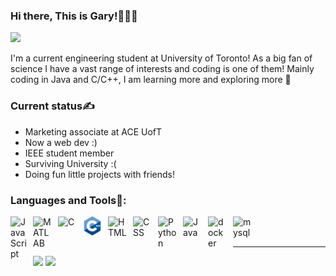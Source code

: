 ### Hi there, This is Gary!👨🏻‍💻

![](https://komarev.com/ghpvc/?username=GaryZhous&color=green)

I'm a current engineering student at University of Toronto! As a big fan of science I have a vast range of interests and coding is one of them!
Mainly coding in Java and C/C++, I am learning more and exploring more 🤖
### Current status✍️

- Marketing associate at ACE UofT
- Now a web dev :)
- IEEE student member
- Surviving University :(
- Doing fun little projects with friends!
### Languages and Tools🔭:

<img align="left" alt="JavaScript" width="26px" src="https://cdn.jsdelivr.net/gh/devicons/devicon/icons/javascript/javascript-original.svg" style="padding-right:10px;" />
<img align="left" alt="MATLAB" width="30px" style="padding-right:10px;" src="https://cdn.jsdelivr.net/gh/devicons/devicon/icons/matlab/matlab-original.svg" />
<img align="left" alt="C" width="30px" style="padding-right:10px;" src="https://cdn.jsdelivr.net/gh/devicons/devicon/icons/c/c-original.svg" />
<img align="left" src="https://raw.githubusercontent.com/devicons/devicon/master/icons/cplusplus/cplusplus-original.svg" alt="cplusplus" width="30px" style="padding-right:10px;" />
<img align="left" alt="HTML" width="30px" style="padding-right:10px;" src="https://cdn.jsdelivr.net/gh/devicons/devicon/icons/html5/html5-plain.svg" />
<img align="left" alt="CSS" width="30px" style="padding-right:10px;" src="https://cdn.jsdelivr.net/gh/devicons/devicon/icons/css3/css3-plain.svg"/>
<img align="left" alt="Python" width="30px" style="padding-right:10px;" src="https://cdn.jsdelivr.net/gh/devicons/devicon/icons/python/python-plain.svg" />
<img align="left" alt="Java" width="30px" style="padding-right:10px;" src="https://icongr.am/devicon/java-original.svg" />
<img align="left" alt="docker" width="30px" style="padding-right:10px;" src= "https://icongr.am/devicon/docker-original-wordmark.svg" />
<img align="left" alt="mysql" width="30px" style="padding-right:10px;" src= "https://icongr.am/devicon/mysql-original-wordmark.svg" />
<br />
<br />

---
<div align="left">
  
  <img src="https://denvercoder1-github-readme-stats.vercel.app/api/top-langs/?username=GaryZhous&layout=donut" height="200"></img>
  <img src="https://streak-stats.demolab.com?user=GaryZhous&fire=EB5454&card_width=360" height="200"></img>

</div>
